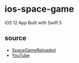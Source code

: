 # ios-space-game
iOS 12 App Built with Swift 5

## source
- [SpaceGameReloaded](https://github.com/brianadvent/SpaceGameReloaded)
- [YouTube](https://www.youtube.com/watch?v=cJy61bOqQpg)
